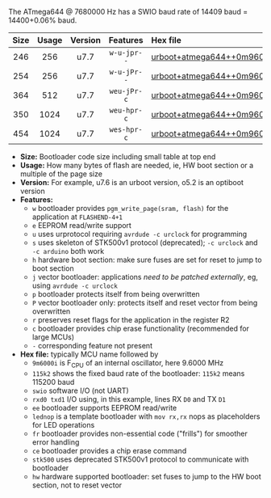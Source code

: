 The ATmega644 @ 7680000 Hz has a SWIO baud rate of 14409 baud = 14400+0.06% baud.

|Size|Usage|Version|Features|Hex file|
|:-:|:-:|:-:|:-:|:--|
|246|256|u7.7|`w-u-jpr--`|[urboot+atmega644++0m9600i++++1k8_swio_rxd0_txd1_lednop.hex](https://raw.githubusercontent.com/stefanrueger/urboot.hex/main/mcus/atmega644/internal_oscillator/fint++0m9600_Hz/br++++1k8_bps/urboot+atmega644++0m9600i++++1k8_swio_rxd0_txd1_lednop.hex)|
|254|256|u7.7|`w-u-jPr--`|[urboot+atmega644++0m9600i++++1k8_swio_rxd0_txd1.hex](https://raw.githubusercontent.com/stefanrueger/urboot.hex/main/mcus/atmega644/internal_oscillator/fint++0m9600_Hz/br++++1k8_bps/urboot+atmega644++0m9600i++++1k8_swio_rxd0_txd1.hex)|
|364|512|u7.7|`weu-jPr-c`|[urboot+atmega644++0m9600i++++1k8_swio_rxd0_txd1_ee_lednop_fr_ce.hex](https://raw.githubusercontent.com/stefanrueger/urboot.hex/main/mcus/atmega644/internal_oscillator/fint++0m9600_Hz/br++++1k8_bps/urboot+atmega644++0m9600i++++1k8_swio_rxd0_txd1_ee_lednop_fr_ce.hex)|
|350|1024|u7.7|`weu-hpr-c`|[urboot+atmega644++0m9600i++++1k8_swio_rxd0_txd1_ee_lednop_fr_ce_hw.hex](https://raw.githubusercontent.com/stefanrueger/urboot.hex/main/mcus/atmega644/internal_oscillator/fint++0m9600_Hz/br++++1k8_bps/urboot+atmega644++0m9600i++++1k8_swio_rxd0_txd1_ee_lednop_fr_ce_hw.hex)|
|454|1024|u7.7|`wes-hpr-c`|[urboot+atmega644++0m9600i++++1k8_swio_rxd0_txd1_ee_lednop_fr_ce_stk500_hw.hex](https://raw.githubusercontent.com/stefanrueger/urboot.hex/main/mcus/atmega644/internal_oscillator/fint++0m9600_Hz/br++++1k8_bps/urboot+atmega644++0m9600i++++1k8_swio_rxd0_txd1_ee_lednop_fr_ce_stk500_hw.hex)|

- **Size:** Bootloader code size including small table at top end
- **Usage:** How many bytes of flash are needed, ie, HW boot section or a multiple of the page size
- **Version:** For example, u7.6 is an urboot version, o5.2 is an optiboot version
- **Features:**
  + `w` bootloader provides `pgm_write_page(sram, flash)` for the application at `FLASHEND-4+1`
  + `e` EEPROM read/write support
  + `u` uses urprotocol requiring `avrdude -c urclock` for programming
  + `s` uses skeleton of STK500v1 protocol (deprecated); `-c urclock` and `-c arduino` both work
  + `h` hardware boot section: make sure fuses are set for reset to jump to boot section
  + `j` vector bootloader: applications *need to be patched externally*, eg, using `avrdude -c urclock`
  + `p` bootloader protects itself from being overwritten
  + `P` vector bootloader only: protects itself and reset vector from being overwritten
  + `r` preserves reset flags for the application in the register R2
  + `c` bootloader provides chip erase functionality (recommended for large MCUs)
  + `-` corresponding feature not present
- **Hex file:** typically MCU name followed by
  + `9m6000i` is F<sub>CPU</sub> of an internal oscillator, here 9.6000 MHz
  + `115k2` shows the fixed baud rate of the bootloader: `115k2` means 115200 baud
  + `swio` software I/O (not UART)
  + `rxd0 txd1` I/O using, in this example, lines RX `D0` and TX `D1`
  + `ee` bootloader supports EEPROM read/write
  + `lednop` is a template bootloader with `mov rx,rx` nops as placeholders for LED operations
  + `fr` bootloader provides non-essential code ("frills") for smoother error handling
  + `ce` bootloader provides a chip erase command
  + `stk500` uses deprecated STK500v1 protocol to communicate with bootloader
  + `hw` hardware supported bootloader: set fuses to jump to the HW boot section, not to reset vector
